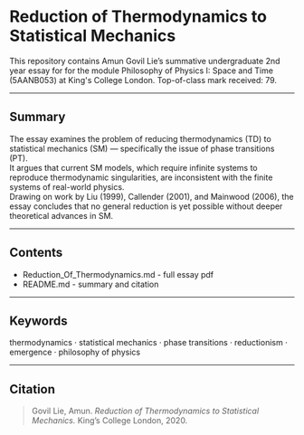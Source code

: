 # Reduction of Thermodynamics to Statistical Mechanics

This repository contains Amun Govil Lie’s summative undergraduate 2nd year essay for for the module Philosophy of Physics I: Space and Time (5AANB053) at King's College London. Top-of-class mark received: 79.

---

## Summary

The essay examines the problem of reducing thermodynamics (TD) to statistical mechanics (SM) — specifically the issue of phase transitions (PT).  
It argues that current SM models, which require infinite systems to reproduce thermodynamic singularities, are inconsistent with the finite systems of real-world physics.  
Drawing on work by Liu (1999), Callender (2001), and Mainwood (2006), the essay concludes that no general reduction is yet possible without deeper theoretical advances in SM.

---

## Contents
- Reduction_Of_Thermodynamics.md - full essay pdf
- README.md - summary and citation  

---

## Keywords
thermodynamics · statistical mechanics · phase transitions · reductionism · emergence · philosophy of physics

---

## Citation

> Govil Lie, Amun. *Reduction of Thermodynamics to Statistical Mechanics.* King’s College London, 2020.

